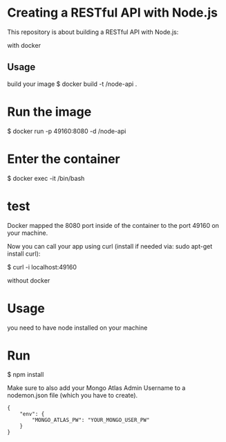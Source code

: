 # Creating a RESTful API with Node.js
This repository is about building a RESTful API with Node.js: 

with docker
## Usage
build your image
$ docker build -t <your username>/node-api .

# Run the image
$ docker run -p 49160:8080 -d <your username>/node-api

# Enter the container
$ docker exec -it <container id> /bin/bash

# test 
 Docker mapped the 8080 port inside of the container to the port 49160 on your machine.

Now you can call your app using curl (install if needed via: sudo apt-get install curl):

$ curl -i localhost:49160


without docker
# Usage 
you need to have node installed on your machine
# Run
$ npm install



Make sure to also add your Mongo Atlas Admin Username to a nodemon.json file (which you have to create).

```
{
    "env": {
        "MONGO_ATLAS_PW": "YOUR_MONGO_USER_PW"
    }
}
```
